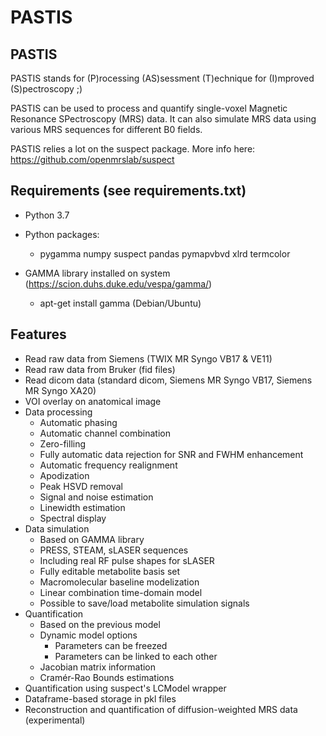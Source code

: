 # PASTIS

## PASTIS

PASTIS stands for (P)rocessing (AS)sessment (T)echnique for (I)mproved (S)pectroscopy ;)

PASTIS can be used to process and quantify single-voxel Magnetic Resonance SPectroscopy (MRS) data. It can also simulate MRS data using various MRS sequences for different B0 fields.

PASTIS relies a lot on the suspect package. More info here: https://github.com/openmrslab/suspect

## Requirements (see requirements.txt)

* Python 3.7
* Python packages:
    * pygamma numpy suspect pandas pymapvbvd xlrd termcolor

* GAMMA library installed on system (https://scion.duhs.duke.edu/vespa/gamma/)
    * apt-get install gamma (Debian/Ubuntu)

## Features

* Read raw data from Siemens (TWIX MR Syngo VB17 & VE11)
* Read raw data from Bruker (fid files)
* Read dicom data (standard dicom, Siemens MR Syngo VB17, Siemens MR Syngo XA20)
* VOI overlay on anatomical image
* Data processing
	* Automatic phasing
	* Automatic channel combination
	* Zero-filling
	* Fully automatic data rejection for SNR and FWHM enhancement
	* Automatic frequency realignment
	* Apodization
	* Peak HSVD removal
	* Signal and noise estimation
	* Linewidth estimation
	* Spectral display
* Data simulation
	* Based on GAMMA library
	* PRESS, STEAM, sLASER sequences
	* Including real RF pulse shapes for sLASER
	* Fully editable metabolite basis set
	* Macromolecular baseline modelization
	* Linear combination time-domain model
	* Possible to save/load metabolite simulation signals
* Quantification
	* Based on the previous model
	* Dynamic model options
		* Parameters can be freezed
		* Parameters can be linked to each other
	* Jacobian matrix information
	* Cramér-Rao Bounds estimations
* Quantification using suspect's LCModel wrapper
* Dataframe-based storage in pkl files
* Reconstruction and quantification of diffusion-weighted MRS data (experimental)
